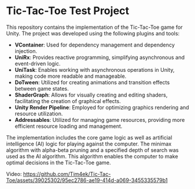 # Tic-Tac-Toe Test Project

This repository contains the implementation of the Tic-Tac-Toe game for Unity. The project was developed using the following plugins and tools:

- **VContainer**: Used for dependency management and dependency injection.
- **UniRx**: Provides reactive programming, simplifying asynchronous and event-driven logic.
- **UniTask**: Enables working with asynchronous operations in Unity, making code more readable and manageable.
- **DoTween**: Utilized for creating animations and transition effects between game states.
- **ShaderGraph**: Allows for visually creating and editing shaders, facilitating the creation of graphical effects.
- **Unity Render Pipeline**: Employed for optimizing graphics rendering and resource utilization.
- **Addressables**: Utilized for managing game resources, providing more efficient resource loading and management.

The implementation includes the core game logic as well as artificial intelligence (AI) logic for playing against the computer. The minimax algorithm with alpha-beta pruning and a specified depth of search was used as the AI algorithm. This algorithm enables the computer to make optimal decisions in the Tic-Tac-Toe game.

Video:
https://github.com/Tim4ek/Tic-Tac-Toe/assets/39025302/95ec2786-ae19-414d-a069-3455335579b1

